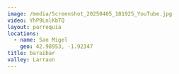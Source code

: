 ```yaml
---
image: /media/Screenshot_20250405_181925_YouTube.jpg
video: YhP9LnlKbTQ
layout: parroquia
locations:
  - name: San Migel
    geo: 42.98953, -1.92347
title: baraibar
valley: Larraun
---
```

